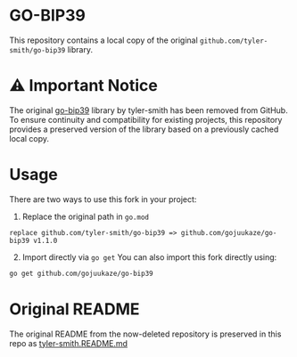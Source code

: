 # GO-BIP39
This repository contains a local copy of the original ``github.com/tyler-smith/go-bip39`` library.

# ⚠️ Important Notice
The original [go-bip39](https://github.com/tyler-smith/go-bip39) library by tyler-smith has been removed from GitHub.
To ensure continuity and compatibility for existing projects, this repository provides a preserved version of the library based on a previously cached local copy.

# Usage

There are two ways to use this fork in your project:

1. Replace the original path in ``go.mod``
```
replace github.com/tyler-smith/go-bip39 => github.com/gojuukaze/go-bip39 v1.1.0
```

2. Import directly via ``go get``
   You can also import this fork directly using:

```bash
go get github.com/gojuukaze/go-bip39
```

# Original README
The original README from the now-deleted repository is preserved in this repo as [tyler-smith.README.md](tyler-smith.README.md)